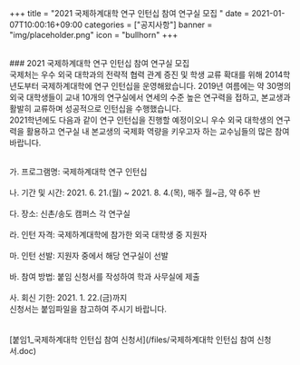 +++
title = "2021 국제하계대학 연구 인턴십 참여 연구실 모집 "
date = 2021-01-07T10:00:16+09:00
categories = ["공지사항"]
banner = "img/placeholder.png"
icon = "bullhorn"
+++
<!--more-->

<br>
### 2021 국제하계대학 연구 인턴십 참여 연구실 모집

<br>
국제처는 우수 외국 대학과의 전략적 협력 관계 증진 및 학생 교류 확대를 위해 2014학년도부터 국제하계대학에 연구 인턴십을 운영해왔습니다. 2019년 여름에는 약 30명의 외국 대학생들이 교내 10개의 연구실에서 연세의 수준 높은 연구력을 접하고, 본교생과 활발히 교류하며 성공적으로 인턴십을 수행했습니다.

<br>
2021학년에도 다음과 같이 연구 인턴십을 진행할 예정이오니 우수 외국 대학생의 연구력을 활용하고 연구실 내 본교생의 국제화 역량을 키우고자 하는 교수님들의 많은 참여 바랍니다.
<br>
<br>

가. 프로그램명: 국제하계대학 연구 인턴십
<br>
<br>
나. 기간 및 시간: 2021. 6. 21.(월) ~ 2021. 8. 4.(목), 매주 월~금, 약 6주 반
<br>
<br>
다. 장소: 신촌/송도 캠퍼스 각 연구실
<br>
<br>
라. 인턴 자격: 국제하계대학에 참가한 외국 대학생 중 지원자
<br>
<br>
마. 인턴 선발: 지원자 중에서 해당 연구실이 선발
<br>
<br>
바. 참여 방법: 붙임 신청서를 작성하여 학과 사무실에 제출
<br>
<br>
사. 회신 기한: 2021. 1. 22.(금)까지
<br>
 신청서는 붙임파일을 참고하여 주시기 바랍니다.
<br>
<br>
<br>
[붙임1_국제하계대학 인턴십 참여 신청서](/files/국제하계대학 인턴십 참여 신청서.doc)
<br>
<br>
